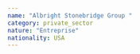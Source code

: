 ```yaml
---
name: "Albright Stonebridge Group "
category: private_sector
nature: "Entreprise"
nationality: USA
---
```

    